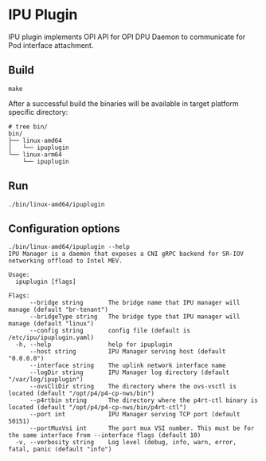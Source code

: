 # IPU Plugin

IPU plugin implements OPI API for OPI DPU Daemon to communicate for Pod interface attachment.


## Build
```
make
```

After a successful build the binaries will be available in target platform specific directory:

```
# tree bin/
bin/
├── linux-amd64
│   └── ipuplugin
└── linux-arm64
    └── ipuplugin

```

## Run

```
./bin/linux-amd64/ipuplugin
```

## Configuration options
```
./bin/linux-amd64/ipuplugin --help
IPU Manager is a daemon that exposes a CNI gRPC backend for SR-IOV networking offload to Intel MEV.

Usage:
  ipuplugin [flags]

Flags:
      --bridge string       The bridge name that IPU manager will manage (default "br-tenant")
      --bridgeType string   The bridge type that IPU manager will manage (default "linux")
      --config string       config file (default is /etc/ipu/ipuplugin.yaml)
  -h, --help                help for ipuplugin
      --host string         IPU Manager serving host (default "0.0.0.0")
      --interface string    The uplink network interface name
      --logDir string       IPU Manager log directory (default "/var/log/ipuplugin")
      --ovsCliDir string    The directory where the ovs-vsctl is located (default "/opt/p4/p4-cp-nws/bin")
      --p4rtbin string      The directory where the p4rt-ctl binary is located (default "/opt/p4/p4-cp-nws/bin/p4rt-ctl")
      --port int            IPU Manager serving TCP port (default 50151)
      --portMuxVsi int      The port mux VSI number. This must be for the same interface from --interface flags (default 10)
  -v, --verbosity string    Log level (debug, info, warn, error, fatal, panic (default "info")

```



